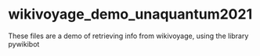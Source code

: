 # wikivoyage_demo_unaquantum2021
These files are a demo of retrieving info from wikivoyage, using the library pywikibot
